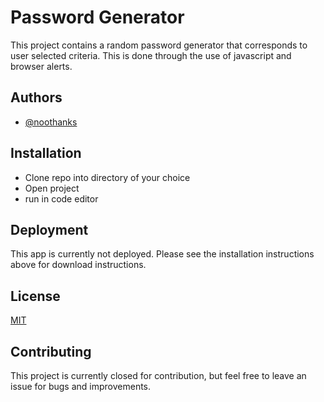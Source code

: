 # Password Generator

This project contains a random password generator that corresponds to user selected criteria. This is done through the use of javascript and browser alerts.
## Authors

- [@noothanks](https://www.github.com/noothanks)


## Installation

- Clone repo into directory of your choice
- Open project
- run in code editor
    
## Deployment

This app is currently not deployed. Please see the installation instructions above for download instructions.


## License

[MIT](https://choosealicense.com/licenses/mit/)


## Contributing

This project is currently closed for contribution, but feel free to leave an issue for bugs and improvements.